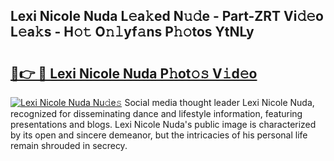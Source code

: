 ## Lexi Nicole Nuda L𝚎a𝚔ed N𝚞𝚍e - Part-ZRT Vi𝚍𝚎o L𝚎a𝚔s - H𝚘𝚝 O𝚗𝚕yf𝚊ns P𝚑𝚘tos YtNLy

# <h2><a href="http://kf7yrgd.oniu.top/?m=Lexi+Nicole+Nuda">🔗👉 🔴 Lexi Nicole Nuda P𝚑ot𝚘𝚜 V𝚒d𝚎o</a></h2>

[![Lexi Nicole Nuda Nu𝚍e𝚜](https://i.imgur.com/0qMVB7G.gif)](http://kf7yrgd.oniu.top/?m=Lexi+Nicole+Nuda)
Social media thought leader Lexi Nicole Nuda, recognized for disseminating dance and lifestyle information, featuring presentations and blogs. Lexi Nicole Nuda's public image is characterized by its open and sincere demeanor, but the intricacies of his personal life remain shrouded in secrecy.  
